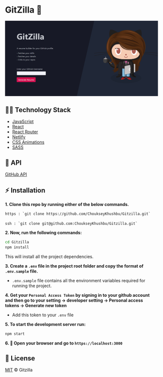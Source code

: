 
# GitZilla :star2:

![GitZilla Website](./gitzilla.png)

## :woman_technologist: Technology Stack
  * [JavaScript](https://developer.mozilla.org/en-US/docs/Web/JavaScript)
  * [React](https://reactjs.org)
  * [React Router](https://reactrouter.com/)
  * [Netlify](https://www.netlify.com/)
  * [CSS Animations](https://www.youtube.com/playlist?list=PL4cUxeGkcC9iGYgmEd2dm3zAKzyCGDtM5)
  * [SASS](https://sass-lang.com/documentation/syntax)

## :round_pushpin: API
  [GitHub API](https://docs.github.com/en/graphql)

## :zap: Installation
**1. Clone this repo by running either of the below commands.**

    https : `git clone https://github.com/ChoukseyKhushbu/Gitzilla.git`
  
    ssh : `git clone git@github.com:ChoukseyKhushbu/Gitzilla.git`

**2. Now, run the following commands:**

  ```bash
cd Gitzilla
npm install
```
This will install all the project dependencies.

**3. Create a `.env` file in the project root folder and copy the format of `.env.sample` file.**

   - `.env.sample` file contains all the environment variables required for running the project. 
 
**4. Get your `Personal Access Token` by signing in to your github account and then go to your setting -> developer setting -> Personal access tokens -> Generate new token**

   - Add this token to your `.env` file

**5. To start the development server run:**
```bash
npm start
```
**6. :tada: Open your browser and go to `https://localhost:3000`**

## :page_facing_up: License
[MIT](./LICENSE) © Gitzilla
